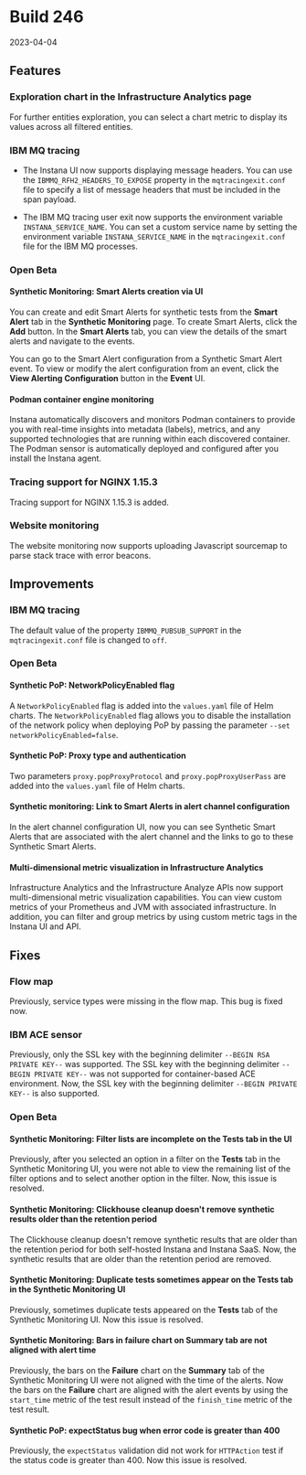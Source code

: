 # Build 246

2023-04-04
## Features

###  Exploration chart in the Infrastructure Analytics page

For further entities exploration, you can select a chart metric to display its values across all filtered entities.

### IBM MQ tracing

- The Instana UI now supports displaying message headers. You can use the `IBMMQ_RFH2_HEADERS_TO_EXPOSE` property in the `mqtracingexit.conf` file to specify a list of message headers that must be included in the span payload.

- The IBM MQ tracing user exit now supports the environment variable `INSTANA_SERVICE_NAME`. You can set a custom service name by setting the environment variable `INSTANA_SERVICE_NAME` in the `mqtracingexit.conf` file for the IBM MQ processes.

### Open Beta

#### Synthetic Monitoring: Smart Alerts creation via UI

You can create and edit Smart Alerts for synthetic tests from the **Smart Alert** tab in the **Synthetic Monitoring** page. To create Smart Alerts, click the **Add** button.
In the **Smart Alerts** tab, you can view the details of the smart alerts and navigate to the events.

You can go to the Smart Alert configuration from a Synthetic Smart Alert event. To view or modify the alert configuration from an event, click the **View Alerting Configuration** button in the **Event** UI.

#### Podman container engine monitoring

Instana automatically discovers and monitors Podman containers to provide you with real-time insights into metadata (labels), metrics, and any supported technologies that are running within each discovered container.
The Podman sensor is automatically deployed and configured after you install the Instana agent.

### Tracing support for NGINX 1.15.3

Tracing support for NGINX 1.15.3 is added.

### Website monitoring

The website monitoring now supports uploading Javascript sourcemap to parse stack trace with error beacons. 

## Improvements

### IBM MQ tracing

The default value of the property `IBMMQ_PUBSUB_SUPPORT` in the `mqtracingexit.conf` file is changed to `off`.

### Open Beta

#### Synthetic PoP: NetworkPolicyEnabled flag

A `NetworkPolicyEnabled` flag is added into the `values.yaml` file of Helm charts. The `NetworkPolicyEnabled` flag allows you to disable the installation of the network policy when deploying PoP by passing the parameter `--set networkPolicyEnabled=false`.

#### Synthetic PoP: Proxy type and authentication

Two parameters `proxy.popProxyProtocol` and `proxy.popProxyUserPass` are added into the `values.yaml` file of Helm charts.

#### Synthetic monitoring: Link to Smart Alerts in alert channel configuration

In the alert channel configuration UI, now you can see Synthetic Smart Alerts that are associated with the alert channel and the links to go to these Synthetic Smart Alerts.

#### Multi-dimensional metric visualization in Infrastructure Analytics

Infrastructure Analytics and the Infrastructure Analyze APIs now support multi-dimensional metric visualization capabilities. You can view custom metrics of your Prometheus and JVM with associated infrastructure. In addition, you can filter and group metrics by using custom metric tags in the Instana UI and API.

## Fixes

### Flow map

Previously, service types were missing in the flow map. This bug is fixed now.

### IBM ACE sensor

Previously, only the SSL key with the beginning delimiter `--BEGIN RSA PRIVATE KEY--` was supported. The SSL key with the beginning delimiter `--BEGIN PRIVATE KEY--` was not supported for container-based ACE environment.
Now, the SSL key with the beginning delimiter `--BEGIN PRIVATE KEY--` is also supported.

### Open Beta

#### Synthetic Monitoring: Filter lists are incomplete on the Tests tab in the UI

Previously, after you selected an option in a filter on the **Tests** tab in the Synthetic Monitoring UI, you were not able to view the remaining list of the filter options and to select another option in the filter. Now, this issue is resolved.

#### Synthetic Monitoring: Clickhouse cleanup doesn't remove synthetic results older than the retention period

The Clickhouse cleanup doesn't remove synthetic results that are older than the retention period for both self-hosted Instana and Instana SaaS. Now, the synthetic results that are older than the retention period are removed.

#### Synthetic Monitoring: Duplicate tests sometimes appear on the Tests tab in the Synthetic Monitoring UI

Previously, sometimes duplicate tests appeared on the **Tests** tab of the Synthetic Monitoring UI. Now this issue is resolved.

#### Synthetic Monitoring: Bars in failure chart on Summary tab are not aligned with alert time

Previously, the bars on the **Failure** chart on the **Summary** tab of the Synthetic Monitoring UI were not aligned with the time of the alerts. Now the bars on the **Failure** chart are aligned with the alert events by using the `start_time` metric of the test result instead of the `finish_time` metric of the test result.

#### Synthetic PoP: expectStatus bug when error code is greater than 400

Previously, the `expectStatus` validation did not work for `HTTPAction` test if the status code is greater than 400. Now this issue is resolved.